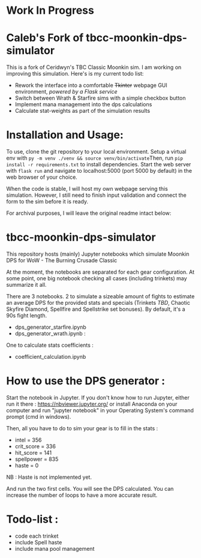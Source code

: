 # Work In Progress
# Caleb's Fork of tbcc-moonkin-dps-simulator
This is a fork of Ceridwyn's TBC Classic Moonkin sim. I am working on improving this simulation. Here's is my current todo list:
- Rework the interface into a comfortable ~~Tkinter~~ webpage GUI environment, _powered by a Flask service_
- Switch between Wrath & Starfire sims with a simple checkbox button
- Implement mana management into the dps calculations
- Calculate stat-weights as part of the simulation results

# Installation and Usage:
To use, clone the git repository to your local environment. Setup a virtual env with `py -m venv ./venv && source venv/bin/activate`Then, run `pip install -r requirements.txt` to install dependencies. Start the web server with `flask run` and navigate to localhost:5000 (port 5000 by default) in the web browser of your choice.

When the code is stable, I will host my own webpage serving this simulation. However, I still need to finish input validation and connect the form to the sim before it is ready.

For archival purposes, I will leave the original readme intact below:

# tbcc-moonkin-dps-simulator
This repository hosts (mainly) Jupyter notebooks which simulate Moonkin DPS for WoW - The Burning Crusade Classic

At the moment, the notebooks are separated for each gear configuration. At some point, one big notebook checking all cases (including trinkets) may summarize it all.

There are 3 notebooks. 2 to simulate a sizeable amount of fights to estimate an average DPS for the provided stats and specials (Trinkets _TBD_, Chaotic Skyfire Diamond, Spellfire and Spellstrike set bonuses). By default, it's a 90s fight length.
- dps_generator_starfire.ipynb
- dps_generator_wrath.ipynb : 

One to calculate stats coefficients :
- coefficient_calculation.ipynb 

# How to use the DPS generator :
Start the notebook in Jupyter. If you don't know how to run Jupyter, either run it there : https://nbviewer.jupyter.org/ or install Anaconda on your computer and run "jupyter notebook" in your Operating System's command prompt (cmd in windows).

Then, all you have to do to sim your gear is to fill in the stats :
- intel = 356
- crit_score = 336
- hit_score = 141
- spellpower = 835
- haste = 0

NB : Haste is not implemented yet.

And run the two first cells. You will see the DPS calculated. You can increase the number of loops to have a more accurate result.

# Todo-list :
- code each trinket
- include Spell haste
- include mana pool management

